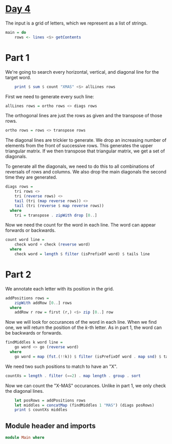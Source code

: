 # [Day 4](https://adventofcode.com/2024/day/4)

The input is a grid of letters, which we represent as a list of strings.

```haskell top:2
main = do
    rows <- lines <$> getContents
```

# Part 1

We're going to search every horizontal, vertical, and diagonal line for the target word.

```haskell top:2
    print $ sum $ count "XMAS" <$> allLines rows
```

First we need to generate every such line:

```haskell
allLines rows = ortho rows <> diags rows
```

The orthogonal lines are just the rows as given and the transpose of those rows.

```haskell
ortho rows = rows <> transpose rows
```

The diagonal lines are trickier to generate.
We drop an increasing number of elements from the front of successive rows.
This generates the upper triangular matrix.
If we then transpose that triangular matrix, we get a set of diagonals.

To generate all the diagonals,
we need to do this to all combinations of reversals of rows and columns.
We also drop the main diagonals the second time they are generated.

```haskell
diags rows =
    tri rows <>
    tri (reverse rows) <>
    tail (tri (map reverse rows)) <>
    tail (tri (reverse $ map reverse rows))
  where
    tri = transpose . zipWith drop [0..]
```

Now we need the count for the word in each line.
The word can appear forwards or backwards.

```haskell
count word line =
    check word + check (reverse word)
  where
    check word = length $ filter (isPrefixOf word) $ tails line
```

# Part 2

We annotate each letter with its position in the grid.

```haskell
addPositions rows =
    zipWith addRow [0..] rows
  where
    addRow r row = first (r,) <$> zip [0..] row
```

Now we will look for occurances of the word in each line.
When we find one, we will return the position of the $k$-th letter.
As in part 1, the word can be backwards or forwards.

```haskell
findMiddles k word line =
    go word <> go (reverse word)
  where
    go word = map (fst.(!!k)) $ filter (isPrefixOf word . map snd) $ tails line
```

We need two such positions to match to have an "X".

```haskell
countXs = length . filter (==2) . map length . group . sort
```

Now we can count the "X-MAS" occurances.
Unlike in part 1, we only check the diagonal lines.

```haskell top:2
    let posRows = addPositions rows
    let middles = concatMap (findMiddles 1 "MAS") (diags posRows)
    print $ countXs middles
```

## Module header and imports

```haskell top
module Main where
```
